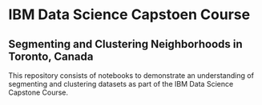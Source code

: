 # IBM Data Science Capstoen Course
## Segmenting and Clustering Neighborhoods in Toronto, Canada
This repository consists of notebooks to demonstrate an understanding of segmenting and clustering datasets as part of the IBM Data Science Capstone Course.
